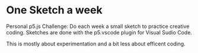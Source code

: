 # One Sketch a week

Personal p5.js Challenge: Do each week a small sketch to practice creative coding.
Sketches are done with the p5.vscode plugin for Visual Sudio Code.

This is mostly about experimentation and a bit less about efficent coding.
